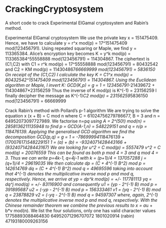 # CrackingCryptosystem
A short code to crack Experimental ElGamal cryptosystem and Rabin’s method.


Experimental ElGamal cryptosystem
We use the private key x = 151475409.
Hence, we have to calculate
y = r^x mod(p) = 17^151475409 mod(123456791).
Using repeated squaring or Maple, we find y = 113365384.
Alice’s encryption key becomes
K = y^k mod(p) = 113365384^55558888 mod(123456791) = 114304867.
The ciphertext is (C1,C2) with
C1 = r^k mod(p) = 17^55558888 mod(123456791) = 80432542
and
C2 = KM mod(p) = 114304867*66669999 mod(123456791) = 5836150
On receipt of the (C1,C2) I calculate the key
K = C1^x mod(p) = 80432542^151475409 mod(123456791) = 114304867.
Using the Euclidean algorithm or Maple, I invert K:
GCD(K,p) = g = 1 = 123456791*-21439672 + 114304867*23156259
Thus the inverse of K mod(p) is
K^(-1) = 23156259
I finally decipher the message as
K^(-1)*C2 mod(p) = 23156259*5836150 mod(123456791) = 66669999




Crack Rabin’s method with Pollard’s p-1 algorithm
We are trying to solve the equation
x (x + B) = C mod n
where C = 61024756279786677, B = 3 and n = 64952073097727989.
We factorise n=p*q using A = 2^(50!) mod(n) = 2858136211135948
to find p = GCD(A-1,n) = 548229151 and q = n/p = 118476139.
Applying the generalised GCD algorithm we find the decomposition
GCD(p,q) = g = 1 = -78699994*118476139 + (17007617)*548229151
1 = (a) + (b) = -9324071428443166 + (9324071428443167)
We are looking for
u^2 = C mod(p) = 5557479
v^2 = C mod(q) = 20076559
This can be found as both p mod 4 = 3 and q mod 4 = 3.
Thus we can write p=4k-1, q=4j-1 with
k = (p+1)/4 = 137057288
j = (q+1)/4 = 29619035
We then calculate
dp = (C + 4^(-1) B^2) mod p = 142614769
dq = (C + 4^(-1) B^2) mod q = 49695596
taking into account that 4^(-1) denotes the multiplicative
inverse mod p and mod q, respectively.
Hence, we arrive at
yp = dp^k mod(p) = +/- 117781113
yq = dq^j mod(q) = +/- 83116900
and consequently
u1 = (yp - 2^(-1) B) mod p = 391895687
u2 = (-yp - 2^(-1) B) mod p = 156333461
v1 = (yq - 2^(-1) B) mod q = 23878829
v2 = (-yq - 2^(-1) B) mod q = 94597307
where, again, 2^(-1) denotes the multiplicative
inverse mod p and mod q, respectively.
With the Chinese remainder theorem we combine the previous results to
x = a*u + b*v mod(n).
We list the four solutions, only one has valid character values
17758893088464830
64952071296707072
1801020914 (rabin)
47193180009263156
